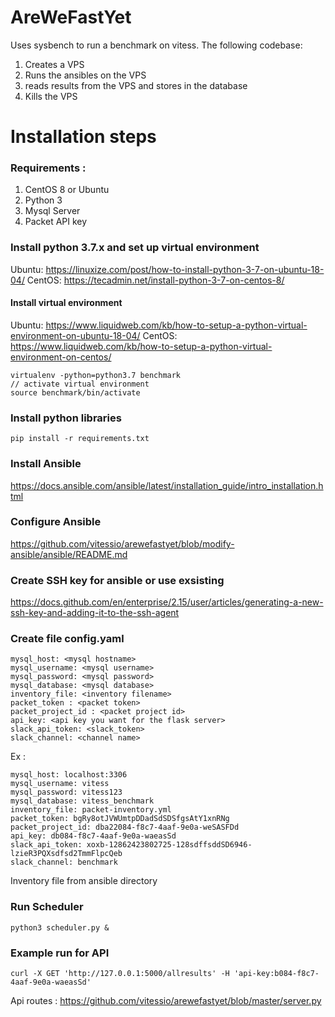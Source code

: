 # AreWeFastYet
Uses sysbench to run a benchmark on vitess. 
The following codebase:
1. Creates a VPS
2. Runs the ansibles on the VPS
3. reads results from the VPS and stores in the database
4. Kills the VPS

# Installation steps

### Requirements :
1. CentOS 8 or Ubuntu 
2. Python 3
3. Mysql Server
4. Packet API key

### Install python 3.7.x and set up virtual environment
Ubuntu: https://linuxize.com/post/how-to-install-python-3-7-on-ubuntu-18-04/
CentOS: https://tecadmin.net/install-python-3-7-on-centos-8/

#### Install virtual environment
Ubuntu: https://www.liquidweb.com/kb/how-to-setup-a-python-virtual-environment-on-ubuntu-18-04/
CentOS: https://www.liquidweb.com/kb/how-to-setup-a-python-virtual-environment-on-centos/

```
virtualenv -python=python3.7 benchmark
// activate virtual environment
source benchmark/bin/activate
```

### Install python libraries 
```
pip install -r requirements.txt
```
### Install Ansible 
https://docs.ansible.com/ansible/latest/installation_guide/intro_installation.html

### Configure Ansible
https://github.com/vitessio/arewefastyet/blob/modify-ansible/ansible/README.md

### Create SSH key for ansible or use exsisting
https://docs.github.com/en/enterprise/2.15/user/articles/generating-a-new-ssh-key-and-adding-it-to-the-ssh-agent


### Create file config.yaml 
```
mysql_host: <mysql hostname>
mysql_username: <mysql username>
mysql_password: <mysql password>
mysql_database: <mysql database>
inventory_file: <inventory filename>
packet_token : <packet token>
packet_project_id : <packet project id>
api_key: <api key you want for the flask server>
slack_api_token: <slack_token>
slack_channel: <channel name>
```
Ex : 
```
mysql_host: localhost:3306
mysql_username: vitess
mysql_password: vitess123
mysql_database: vitess_benchmark
inventory_file: packet-inventory.yml
packet_token: bgRy8otJVWUmtpDDadSdSDSfgsAtY1xnRNg
packet_project_id: dba22084-f8c7-4aaf-9e0a-weSASFDd
api_key: db084-f8c7-4aaf-9e0a-waeasSd
slack_api_token: xoxb-12862423802725-128sdffsddSD6946-lzieR3PQXsdfsd2TmmFlpcQeb
slack_channel: benchmark
```
Inventory file from ansible directory

### Run Scheduler
```
python3 scheduler.py & 
```
### Example run for API
```
curl -X GET 'http://127.0.0.1:5000/allresults' -H 'api-key:b084-f8c7-4aaf-9e0a-waeasSd'
```
Api routes : https://github.com/vitessio/arewefastyet/blob/master/server.py




